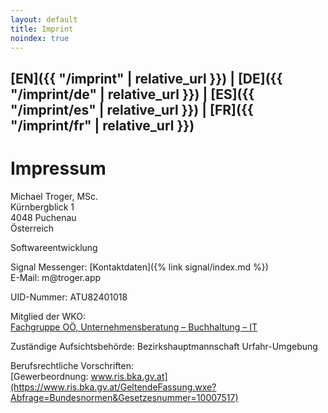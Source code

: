 ```yaml
---
layout: default
title: Imprint
noindex: true
---
```

## [EN]({{ "/imprint" | relative_url }}) | [DE]({{ "/imprint/de" | relative_url }})  | [ES]({{ "/imprint/es" | relative_url }})  | [FR]({{ "/imprint/fr" | relative_url }})

# Impressum

Michael Troger, MSc.  
Kürnbergblick 1  
4048 Puchenau  
Österreich  
  
Softwareentwicklung 
  
Signal Messenger: [Kontaktdaten]({% link signal/index.md %})    
E-Mail: &#109;&#64;&#116;&#114;&#111;&#103;&#101;&#114;&#46;&#97;&#112;&#112;  
  
UID-Nummer: ATU82401018  
  
Mitglied der WKO:  
[Fachgruppe OÖ, Unternehmensberatung – Buchhaltung – IT](https://firmen.wko.at/michael-troger/oberösterreich/?firmaid=993ab01c-72c8-4943-8355-31b67b78de6c)  
  
Zuständige Aufsichtsbehörde: Bezirkshauptmannschaft Urfahr-Umgebung  
  

Berufsrechtliche Vorschriften:  
[Gewerbeordnung: www.ris.bka.gv.at](https://www.ris.bka.gv.at/GeltendeFassung.wxe?Abfrage=Bundesnormen&Gesetzesnummer=10007517)  
